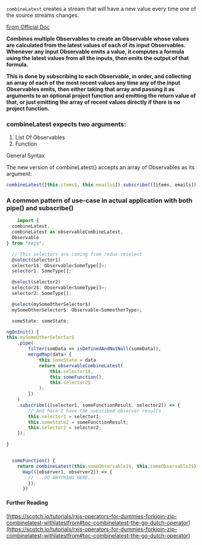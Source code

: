 `combineLatest` creates a stream that will have a new value every time one of the source streams changes.

[From Official Doc](http://reactivex.io/rxjs/class/es6/Observable.js~Observable.html#instance-method-combineLatest)

**Combines multiple Observables to create an Observable whose values are calculated from the latest values of each of its input Observables. Whenever any input Observable emits a value, it computes a formula using the latest values from all the inputs, then emits the output of that formula.**

**This is done by subscribing to each Observable, in order, and collecting an array of each of the most recent values any time any of the input Observables emits, then either taking that array and passing it as arguments to an optional project function and emitting the return value of that, or just emitting the array of recent values directly if there is no project function.**

### combineLatest expects two arguments:

1. List Of Observables
2. Function

General Syntax

The new version of combineLatest() accepts an array of Observables as its argument:

```ts
combineLatest([this.items$, this.emails$]).subscribe(([items, emails]) => {});
```

### A common pattern of use-case in actual application with both pipe() and subscribe()

```ts
    import {
  combineLatest,
  combineLatest as observableCombineLatest,
  Observable
} from "rxjs";

  // This selectors are coming from redux-reselect
  @select(selector1)
  selector1$: Observable<SomeType[]>;
  selector1: SomeType[];

  @select(selector2)
  selector2$: Observable<SomeType[]>;
  selector2: SomeType[];

  @select(mySomeOtherSelector$)
  mySomeOtherSelector$: Observable<SomeotherType>;

  someState: someState;

ngOnInit() {
this.mySomeOtherSelector$
    .pipe(
        filter(somData => isDefinedAndNotNull(someData)),
        mergeMap(data> {
            this.someState = data
            return observableCombineLatest(
                this.selector1$,
                this.someFunction(),
                this.selector2$
            );
        })
    )
    .subscribe(([selector1, someFunctionResult, selector2]) => {
        // And here I have the subscibed observer results
        this.selector1 = selector1;
        this.someState2 = someFunctionResult;
        this.selector2 = selector2;
    });

}


  someFunction() {
    return combineLatest(this.someObservable1$, this.someObservable2$).pipe(
      map(([observer1, observer2]) => {
        // ...DO ANYTHING HERE...
        });
      })

```

#### Further Reading

[https://scotch.io/tutorials/rxjs-operators-for-dummies-forkjoin-zip-combinelatest-withlatestfrom#toc-combinelatest-the-go-dutch-operator](https://scotch.io/tutorials/rxjs-operators-for-dummies-forkjoin-zip-combinelatest-withlatestfrom#toc-combinelatest-the-go-dutch-operator)
